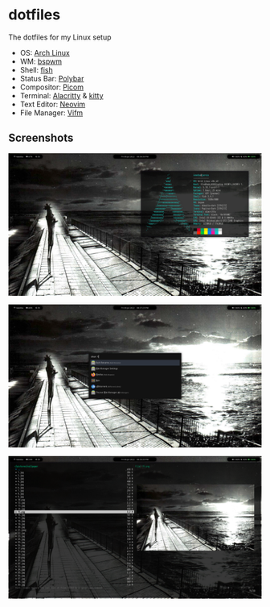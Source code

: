 # dotfiles

The dotfiles for my Linux setup

- OS: [Arch Linux](https://www.archlinux.org)
- WM: [bspwm](https://github.com/baskerville/bspwm)
- Shell: [fish](https://fishshell.com)
- Status Bar: [Polybar](https://github.com/jaagr/polybar)
- Compositor: [Picom](https://github.com/yshui/picom)
- Terminal: [Alacritty](https://github.com/alacritty/alacritty) & [kitty](https://github.com/kovidgoyal/kitty)
- Text Editor: [Neovim](https://neovim.io)
- File Manager: [Vifm](https://vifm.info/)

## Screenshots

![img1](./screenshots/1.png)

![img2](./screenshots/2.png)

![img3](./screenshots/3.png)
